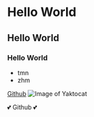 # Hello World
## Hello World
### Hello World

* tmn
* zhm

[Github](https://github.com)
![Image of Yaktocat](https://octodex.github.com/images/yaktocat.png)

:two_hearts: Github :two_hearts:
